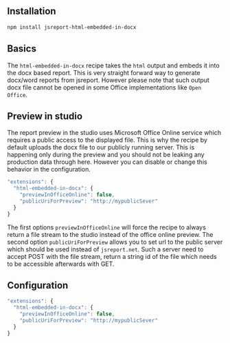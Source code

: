 
## Installation
```bash
npm install jsreport-html-embedded-in-docx
```

## Basics
The `html-embedded-in-docx` recipe takes the `html` output and embeds it into the docx based report. This is very straight forward way to generate docx/word reports from jsreport. However please note that such output docx file cannot be opened in some Office implementations like `Open Office`.

## Preview in studio
The report preview in the studio uses Microsoft Office Online service which requires a public access to the displayed file. This is why the recipe by default uploads the docx file to our publicly running server. This is happening only during the preview and you should not be leaking any production data through here. However you can disable or change this behavior in the configuration.

```js
"extensions": {
  "html-embedded-in-docx": {
    "previewInOfficeOnline": false,
    "publicUriForPreview": "http://mypublicSever"
  }
}
```

The first options `previewInOfficeOnline` will force the recipe to always return a file stream to the studio instead of the office online preview.  The second option `publicUriForPreview` allows you to set url to the public server which should be used instead of `jsreport.net`. Such a server need to accept POST with the file stream, return a string id of the file which needs to be accessible afterwards with GET.

## Configuration

```js
"extensions": {
  "html-embedded-in-docx": {
    "previewInOfficeOnline": false,
    "publicUriForPreview": "http://mypublicSever"
  }
}
```
